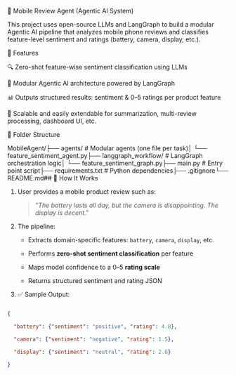 📱 Mobile Review Agent (Agentic AI System)

This project uses open-source LLMs and LangGraph to build a modular Agentic AI pipeline that analyzes mobile phone reviews and classifies feature-level sentiment and ratings (battery, camera, display, etc.).

🚀 Features

🔍 Zero-shot feature-wise sentiment classification using LLMs

🤖 Modular Agentic AI architecture powered by LangGraph

📊 Outputs structured results: sentiment & 0–5 ratings per product feature

🔧 Scalable and easily extendable for summarization, multi-review processing, dashboard UI, etc.

📁 Folder Structure

MobileAgent/├── agents/ # Modular agents (one file per task)│ └── feature_sentiment_agent.py├── langgraph_workflow/ # LangGraph orchestration logic│ └── feature_sentiment_graph.py├── main.py # Entry point script├── requirements.txt # Python dependencies├── .gitignore└── README.md## 🧠 How It Works



1. User provides a mobile product review such as:



   > _"The battery lasts all day, but the camera is disappointing. The display is decent."_



2. The pipeline:

   - Extracts domain-specific features: `battery`, `camera`, `display`, etc.

   - Performs **zero-shot sentiment classification** per feature

   - Maps model confidence to a 0–5 **rating scale**

   - Returns structured sentiment and rating JSON



3. ✅ Sample Output:



```json

{

  "battery": {"sentiment": "positive", "rating": 4.8},

  "camera": {"sentiment": "negative", "rating": 1.5},

  "display": {"sentiment": "neutral", "rating": 2.6}

}